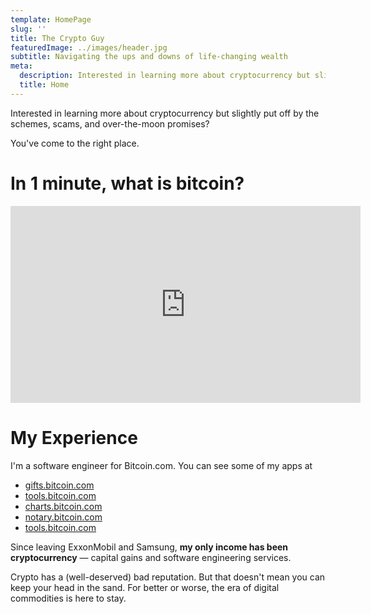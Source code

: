 ```yaml
---
template: HomePage
slug: ''
title: The Crypto Guy
featuredImage: ../images/header.jpg
subtitle: Navigating the ups and downs of life-changing wealth
meta:
  description: Interested in learning more about cryptocurrency but slightly put off by the schemes, scams, and over-the-moon promises? You've come to the right place.
  title: Home
---
```


Interested in learning more about cryptocurrency but slightly put off by the schemes, scams, and over-the-moon promises?

You've come to the right place.

# In 1 minute, what is bitcoin?

<iframe width="560" height="315" src="https://www.youtube.com/embed/55OKI5kNdVo" frameborder="0" allow="accelerometer; autoplay; encrypted-media; gyroscope; picture-in-picture" allowfullscreen></iframe>

# My Experience

I'm a software engineer for Bitcoin.com. You can see some of my apps at

- <a href="https://gifts.bitcoin.com/" target="_blank" rel="nofollow">gifts.bitcoin.com</a>
- <a href="https://tools.bitcoin.com/" target="_blank" rel="nofollow">tools.bitcoin.com</a>
- <a href="https://charts.bitcoin.com/" target="_blank" rel="nofollow">charts.bitcoin.com</a>
- <a href="https://notary.bitcoin.com/" target="_blank" rel="nofollow">notary.bitcoin.com</a>
- <a href="https://tools.bitcoin.com/" target="_blank" rel="nofollow">tools.bitcoin.com</a>

Since leaving ExxonMobil and Samsung, **my only income has been cryptocurrency** &mdash; capital gains and software engineering services.

Crypto has a (well-deserved) bad reputation. But that doesn't mean you can keep your head in the sand. For better or worse, the era of digital commodities is here to stay.
